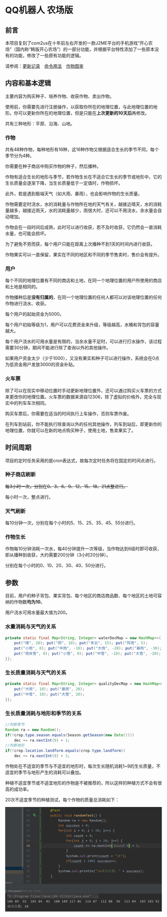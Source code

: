# QQ机器人 农场版

## 前言
本项目复刻了com2us在十年前左右开发的一款J2ME平台的手机游戏“开心农场”（国内称“韩版开心农场”）的一部分功能，并根据平台特性添加了一些原本没有的功能，修改了一些原有功能的逻辑。

请参阅：[更新记录](./updateLog.md)&emsp;[命令用法](./command.md)&emsp;[作物图鉴](./crops.md)

## 内容和基本逻辑
主要内容为购买种子、培养作物、收获作物、卖出作物。

使用前，你需要先进行注册操作，以获取你所在的地理位置，与此地理位置的地形。你可以更新你所在的地理位置，但是只能在<strong>上次更新的10天后</strong>再修改。

共有三种地形：平原、沿海、山地。

### 作物

共有48种作物，每种地形有16种，这16种作物又根据适合生长的季节不同，每个季节分为4种。

你需要在种子商店中购买作物的种子，然后播种。

作物有适合生长的地形与季节，若作物生长在不适合它生长的季节或地形中，它的生长质量会逐渐下降，当生长质量低于一定值时，作物损坏。

此外，若是遇到极端天气（如大雨、暴雨），也会影响作物的生长质量。

作物需要定时浇水，水的消耗量与作物所在地的天气有关，越接近晴天，水的消耗量越多，越接近雨天，水的消耗量越少，雨很大时，还可以不用浇水，余水量会自动增加。

作物会在一段时间后成熟，此时可以进行收获，若不及时收获，它仍然会一直消耗水量，也可能会损坏。

为了避免不劳而获，每个用户只能在距离上次播种不到1天的时间内进行收获。

作物果实可以一直保留，果实在不同的地区和不同的季节售卖时，售价会有提升。

### 用户

每个不同的地理位置有不同的商店和土地，在同一个地理位置的用户所使用的商店和土地是相同的。

作物播种后是<strong>没有归属的</strong>，在同一个地理位置的任何人都可以对该地理位置的任何作物进行浇水、收获。

每个用户的起始资金为5000。

每个用户初始等级为1，用户可以花费资金来升级，等级越高，水桶和背包的容量越大。

每个用户浇水的可用水量是有限的，当余水量不足时，可以进行打水操作，该过程需要30分钟，期间不能进行除了查询以外的其他操作。

如果用户资金太少（少于1000），又没有果实和种子可以进行操作，系统会在0点为低资金用户发放3000的资金补贴。

### 火车票
除了可以在现实中移动位置时手动更新地理位置外，还可以通过购买火车票的方式来更改你的地理位置。火车票的数据来源自12306，除了虚拟的价格外，完全与现实中的列车车次相同。

购买车票后，你需要在适当的时间执行上车操作，否则车票作废。

在列车到站前，你不能执行除查询以外的任何其他操作，列车到站后，即更新你的地理位置，你就可以在新的地点购买种子，使用土地，售卖果实了。


## 时间周期
项目的定时任务采用的是cron表达式，故每次定时任务将在固定的时间点进行。
### 种子商店刷新 
~~每3小时一次，分别在0、3、6、9、12、15、18、21点整进行。~~

每小时一次，整点进行。
### 天气刷新
每10分钟一次，分别在每个小时的5、15、25、35、45、55分进行。
### 作物生长
作物每10分钟消耗一次水，每40分钟提升一次等级，当作物达到6级时即可收获，即从播种到收获，大约需要200分钟（3小时20分钟）。

分别在每个小时的0、10、20、30、40、50分进行。

## 参数
目前，用户的种子背包、果实背包、每个地区的商店商品数、每个地区的土地可容纳的作物数<strong>均为10</strong>。

用户浇水可用水量最大值为200。

### 水量消耗与天气的关系
```java
private static final Map<String, Integer> waterDecMap = new HashMap<>() {{
    put("晴", 20); put("阴", 10); put("多云", 15); put("阵雨", 5);
    put("小雨", 0); put("中雨", -10); put("大雨", -20); put("暴雨", -30);
    put("雨夹雪", 0); put("小雪", 0); put("中雪", -10); put("大雪", -20);
}};
```

### 生长质量消耗与天气的关系
```java
private static final Map<String, Integer> qualityDecMap = new HashMap<>() {{
    put("大雨", 10); put("暴雨", 20);
    put("中雪", 10); put("大雪", 20);
}};
```

### 生长质量消耗与地形和季节的关系
```java
//判断季节
Random ra = new Random();
if(!crop.type.season.equals(Season.getSeason(new Date())))
    dec += ra.nextInt(9) + 1;
//判断地形
if(!crop.location.landform.equals(crop.type.landform))
    dec += ra.nextInt(9) + 1;
```
作物处在不适宜的季节与不适宜的地形时，每次生长随机消耗1~9的生长质量，不适宜的季节与地形产生的消耗可以叠加。

种植不适宜季节或不适宜地形的作物是不被推荐的，所以这样的种植方式不会有很高的成功率。

20次不适宜季节的种植测试，每个作物的质量总消耗如下：

![](./img/random.png)